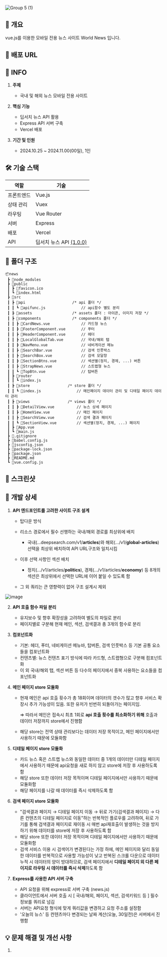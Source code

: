 ![Group 5 (1)](https://github.com/user-attachments/assets/140136ed-af67-43e7-b230-2da64d915b48)

## 📰 개요
vue.js를 이용한 모바일 전용 뉴스 사이트 World News 입니다.



## 🔗 배포 URL
<url>



## 📑 INFO
1. **주제**
    - 국내 및 해외 뉴스 모바일 전용 사이트
  
2. **핵심 기능**
    - 딥서치 뉴스 API 활용
    - Express API 서버 구축
    - Vercel 배포  
      
3. **기간 및 인원**
    - 2024.10.25 ~ 2024.11.00(00일), 1인



## 🛠️ 기술 스택  
| 역할         | 기술                       |
|--------------|----------------------------|
| 프론트엔드   | Vue.js                     |
| 상태 관리    | Vuex                       |
| 라우팅       | Vue Router                 |
| 서버         | Express                    |
| 배포         | Vercel                     |
| API          | 딥서치 뉴스 API [(1.0.0)](https://news.deepsearch.com/api/) |



## 💼 폴더 구조
    📦news
     ┣ 📂node_modules
     ┣ 📂public
     ┃ ┣ 📜favicon.ico
     ┃ ┗ 📜index.html
     ┣ 📂src
     ┃ ┣ 📂api                     /* api 폴더 */
     ┃ ┃ ┗ 📜apifunc.js                // api함수 별도 분리
     ┃ ┣ 📂assets                  /* assets 폴더 : 아이콘, 이미지 저장 */
     ┃ ┣ 📂components              /* components 폴더 */
     ┃ ┃ ┣ 📜CardNews.vue              // 카드형 뉴스 
     ┃ ┃ ┣ 📜FooterComponent.vue       // 푸터
     ┃ ┃ ┣ 📜HeaderComponent.vue       // 헤더
     ┃ ┃ ┣ 📜LocalGlobalTab.vue        // 국내/해외 탭
     ┃ ┃ ┣ 📜NavMenu.vue               // 네비게이션 메뉴
     ┃ ┃ ┣ 📜SearchBar.vue             // 검색 인풋박스
     ┃ ┃ ┣ 📜SearchBox.vue             // 검색 모달창
     ┃ ┃ ┣ 📜SectionBtns.vue           // 섹션별(정치, 경제, ...) 버튼
     ┃ ┃ ┣ 📜StrapNews.vue             // 스트랩형 뉴스
     ┃ ┃ ┗ 📜TopBtn.vue                // 탑버튼
     ┃ ┣ 📂router
     ┃ ┃ ┗ 📜index.js
     ┃ ┣ 📂store                 /* store 폴더 */
     ┃ ┃ ┗ 📜index.js                // 메인페이지 데이터 관리 및 디테일 페이지 데이터 관리
     ┃ ┣ 📂views                 /* views 폴더 */
     ┃ ┃ ┣ 📜DetailView.vue          // 뉴스 상세 페이지
     ┃ ┃ ┣ 📜HomeView.vue            // 메인 페이지
     ┃ ┃ ┣ 📜SearchView.vue          // 검색 결과 페이지
     ┃ ┃ ┗ 📜SectionView.vue         // 섹션별(정치, 경제, ...) 페이지
     ┃ ┣ 📜App.vue
     ┃ ┗ 📜main.js
     ┣ 📜.gitignore
     ┣ 📜babel.config.js
     ┣ 📜jsconfig.json
     ┣ 📜package-lock.json
     ┣ 📜package.json
     ┣ 📜README.md
     ┗ 📜vue.config.js



## 📱 스크린샷





## 🙋 개발 상세
1. **API 엔드포인트를 고려한 사이트 구조 설계**
    - 탑다운 방식
    - 리소스 경로에서 필수 선행하는 국내/해외 경로를 최상위에 배치
        - 국내(...deepsearch.com/v1/**articles**)와 해외(.../v1/**global-articles**) 선택을 최상위 배치하여 API URL구조와 일치시킴
    - 이후 선택 사항인 섹션 배치
        - 정치(.../v1/articles/**politics**), 경제(.../v1/articles/**economy**) 등 8개의 섹션은 최상위에서 선택한 URL에 이어 붙일 수 있도록 함
  
    - 그 외 쿼리는 큰 영향력이 없어 구조 설계시 제외
  
![image](https://github.com/user-attachments/assets/c042591a-69af-4da1-b734-5454d4d732f2)


2. **API 호출 함수 파일 분리**
    - 유지보수 및 향후 확장성을 고려하여 별도의 파일로 분리
    - 페이지별로 구분해 현재 메인, 섹션, 검색결과 총 3개의 함수로 분리
  
3. **컴포넌트화**
    - 기본: 헤더, 푸터, 네비게이션 메뉴바, 탑버튼, 검색 인풋박스 등 기본 공통 요소들을 컴포넌트화
    - 컨텐츠별: 뉴스 컨텐츠 표기 방식에 따라 카드형, 스트랩형으로 구분해 컴포넌트화
    - 이 외 국내/해외 탭, 섹션 버튼 등 다수의 페이지에서 중복 사용하는 요소들을 컴포넌트화
      
4. **메인 페이지 store 모듈화**
    - 현재 메인은 api 호출 횟수가 총 18회이며 데이터의 갯수가 많고 향후 서비스 확장시 추가 가능성이 있음. 또한 유저가 빈번히 되돌아가는 페이지임.
      
      ⇒ 따라서 메인은 접속시 최초 1회로 **api 호출 횟수를 최소화하기 위해** 호출과 데이터 저장까지 store에서 진행함
    - 해당 store는 전역 상태 관리보다는 데이터 저장 목적이고, 메인 페이지에서만 사용하기 때문에 모듈화함

5. **디테일 페이지 store 모듈화**
    - 카드 뉴스 혹은 스트랩 뉴스와 동일한 데이터 중 1개의 데이터만 디테일 페이지에서 사용하기 때문에 api요청을 새로 하지 않고 store에 저장 후 사용하도록 함
    - 해당 store 또한 데이터 저장 목적이며 디테일 페이지에서만 사용하기 때문에 모듈화함
    - 해당 페이지를 나갈 때 데이터를 즉시 삭제하도록 함

6. **검색 페이지 store 모듈화**
    - "검색결과 페이지 → 디테일 페이지 이동 → 뒤로 가기(검색결과 페이지) → 다른 컨텐츠의 디테일 페이지로 이동"하는 반복적인 플로우를 고려하여, 뒤로 가기를 통해 검색결과 페이지로 재이동 시 매번 api재호출이 발생하는 것을 방지하기 위해 데이터를 store에 저장 후 사용하도록 함
    - 해당 store 또한 데이터 저장 목적이며 디테일 페이지에서만 사용하기 때문에 모듈화함
    - 검색 서비스 이용 시 검색어가 변경된다는 가정 하에, 메인 페이지와 달리 동일한 데이터를 반복적으로 사용할 가능성이 낮고 반복된 스크롤 다운으로 데이터 누적 시 데이터의 양이 방대하므로, 검색 페이지에서 **디테일 페이지 외 다른 페이지로 라우팅 시 데이터를 즉시 삭제**하도록 함

7. **Express를 사용한 API 서버 구축**
    - API 요청을 위해 express로 서버 구축 (news.js)
    - 클라이언트에서 서버 호출 시 [ 국내/해외, 페이지, 섹션, 검색키워드 등 ] 필수 정보를 쿼리로 넘김
    - 서버는 API요청 형식에 맞게 쿼리값을 변경하고 요청 주소를 설정함
    - '오늘의 뉴스' 등 컨텐츠마다 변경되는 날짜 계산(오늘, 30일전)은 서버에서 진행함


   
## 💡 문제 해결 및 개선 사항
1. 



  


